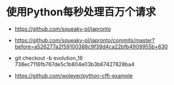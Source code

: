 # 使用Python每秒处理百万个请求

* https://github.com/squeaky-pl/japronto

* https://github.com/squeaky-pl/japronto/commits/master?before=a526277a2f59100388c9f39d4ca22bfb4909955b+630

* git checkout -b evolution_16 738ec7116fb767de5c1b804e03b3b67427828ba4

* https://github.com/wolever/python-cffi-example

